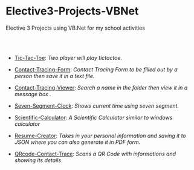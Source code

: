# Elective3-Projects-VBNet
Elective 3 Projects using VB.Net for my school activities

<br /><br />
- [Tic-Tac-Toe](https://github.com/jnoahsantos/TicTacToe-VbNet):
_Two player will play tictactoe._

- [Contact-Tracing-Form](https://github.com/jnoahsantos/ContactTracing-VbNet):
_Contact Tracing Form to be filled out by a person then save it in a text file._

- [Contact-Tracing-Viewer](https://github.com/jnoahsantos/):
_Search a name in the folder then view it in a message box ._

- [Seven-Segment-Clock](https://github.com/jnoahsantos/):
_Shows current time using seven segment._

- [Scientific-Calculator](https://github.com/jnoahsantos/):
_A Scientific Calculator similar to windows calculator_

- [Resume-Creator](https://github.com/jnoahsantos/):
_Takes in your personal information and saving it to JSON where you can also generate it in PDF form._

- [QRcode-Contact-Trace](https://github.com/jnoahsantos/):
_Scans a QR Code with informations and showing its details_
